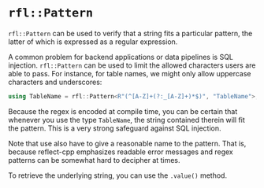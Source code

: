 # `rfl::Pattern`

`rfl::Pattern` can be used to verify that a string fits a particular pattern, the latter of which is expressed as a regular expression.

A common problem for backend applications or data pipelines is SQL injection. `rfl::Pattern` can be used to limit the allowed characters
users are able to pass. For instance, for table names, we might only allow uppercase characters and
underscores:

```cpp
using TableName = rfl::Pattern<R"(^[A-Z]+(?:_[A-Z]+)*$)", "TableName">;
```

Because the regex is encoded at compile time, you can be certain that whenever you use the type `TableName`, the string contained
therein will fit the pattern. This is a very strong safeguard against SQL injection.

Note that use also have to give a reasonable name to the pattern. That is, because reflect-cpp emphasizes readable error messages and regex patterns can be somewhat hard to decipher at times.

To retrieve the underlying string, you can use the `.value()` method.
